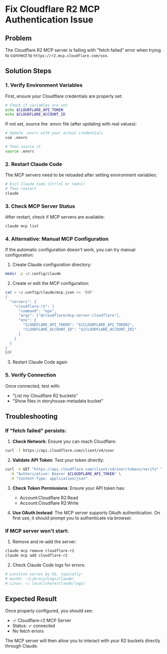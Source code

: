 # Fix Cloudflare R2 MCP Authentication Issue

## Problem
The Cloudflare R2 MCP server is failing with "fetch failed" error when trying to connect to `https://r2.mcp.cloudflare.com/sse`.

## Solution Steps

### 1. Verify Environment Variables
First, ensure your Cloudflare credentials are properly set:

```bash
# Check if variables are set
echo $CLOUDFLARE_API_TOKEN
echo $CLOUDFLARE_ACCOUNT_ID
```

If not set, source the .envrc file (after updating with real values):
```bash
# Update .envrc with your actual credentials
vim .envrc

# Then source it
source .envrc
```

### 2. Restart Claude Code
The MCP servers need to be reloaded after setting environment variables:

```bash
# Exit Claude Code (Ctrl+C or Cmd+C)
# Then restart
claude
```

### 3. Check MCP Server Status
After restart, check if MCP servers are available:
```bash
claude mcp list
```

### 4. Alternative: Manual MCP Configuration
If the automatic configuration doesn't work, you can try manual configuration:

1. Create Claude configuration directory:
```bash
mkdir -p ~/.config/claude
```

2. Create or edit the MCP configuration:
```bash
cat > ~/.config/claude/mcp.json << 'EOF'
{
  "servers": {
    "cloudflare-r2": {
      "command": "npx",
      "args": ["@cloudflare/mcp-server-cloudflare"],
      "env": {
        "CLOUDFLARE_API_TOKEN": "${CLOUDFLARE_API_TOKEN}",
        "CLOUDFLARE_ACCOUNT_ID": "${CLOUDFLARE_ACCOUNT_ID}"
      }
    }
  }
}
EOF
```

3. Restart Claude Code again

### 5. Verify Connection
Once connected, test with:
- "List my Cloudflare R2 buckets"
- "Show files in storyhouse-metadata bucket"

## Troubleshooting

### If "fetch failed" persists:

1. **Check Network**: Ensure you can reach Cloudflare:
```bash
curl -I https://api.cloudflare.com/client/v4/user
```

2. **Validate API Token**: Test your token directly:
```bash
curl -X GET "https://api.cloudflare.com/client/v4/user/tokens/verify" \
  -H "Authorization: Bearer $CLOUDFLARE_API_TOKEN" \
  -H "Content-Type: application/json"
```

3. **Check Token Permissions**: Ensure your API token has:
   - Account:Cloudflare R2:Read
   - Account:Cloudflare R2:Write

4. **Use OAuth Instead**: The MCP server supports OAuth authentication. On first use, it should prompt you to authenticate via browser.

### If MCP server won't start:

1. Remove and re-add the server:
```bash
claude mcp remove cloudflare-r2
claude mcp add cloudflare-r2
```

2. Check Claude Code logs for errors:
```bash
# Location varies by OS, typically:
# macOS: ~/Library/Logs/Claude/
# Linux: ~/.local/share/claude/logs/
```

## Expected Result
Once properly configured, you should see:
- ✓ Cloudflare-r2 MCP Server
- Status: ✓ connected
- No fetch errors

The MCP server will then allow you to interact with your R2 buckets directly through Claude.